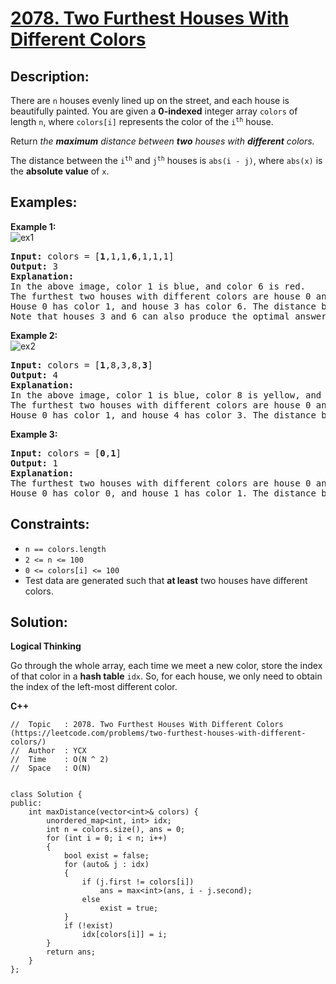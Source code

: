 # [2078. Two Furthest Houses With Different Colors](https://leetcode.com/problems/two-furthest-houses-with-different-colors/)


## Description:

<p>There are <code>n</code> houses evenly lined up on the street, and each house is beautifully painted. You are given a <strong>0-indexed</strong> integer array <code>colors</code> of length <code>n</code>, where <code>colors[i]</code> represents the color of the <code>i<sup>th</sup></code> house.</p>

<p>Return <em>the <strong>maximum</strong> distance between <strong>two</strong> houses with <strong>different</strong> colors.</em></p>

<p>The distance between the <code>i<sup>th</sup></code> and <code>j<sup>th</sup></code> houses is <code>abs(i - j)</code>, where <code>abs(x)</code> is the <strong>absolute value</strong> of <code>x</code>.</p>


## Examples:

<strong>Example 1:</strong>
<br/>![ex1](https://assets.leetcode.com/uploads/2021/10/31/eg1.png)
<pre>
<strong>Input:</strong> colors = [<strong>1</strong>,1,1,<strong>6</strong>,1,1,1]
<strong>Output:</strong> 3
<strong>Explanation:</strong> 
In the above image, color 1 is blue, and color 6 is red.
The furthest two houses with different colors are house 0 and house 3.
House 0 has color 1, and house 3 has color 6. The distance between them is abs(0 - 3) = 3.
Note that houses 3 and 6 can also produce the optimal answer.
</pre>

<strong>Example 2:</strong>
<br/>![ex2](https://assets.leetcode.com/uploads/2021/10/31/eg2.png)
<pre>
<strong>Input:</strong> colors = [<strong>1</strong>,8,3,8,<strong>3</strong>]
<strong>Output:</strong> 4
<strong>Explanation:</strong> 
In the above image, color 1 is blue, color 8 is yellow, and color 3 is green.
The furthest two houses with different colors are house 0 and house 4.
House 0 has color 1, and house 4 has color 3. The distance between them is abs(0 - 4) = 4.
</pre>

<strong>Example 3:</strong>
<pre>
<strong>Input:</strong> colors = [<strong>0</strong>,<strong>1</strong>]
<strong>Output:</strong> 1
<strong>Explanation:</strong> 
The furthest two houses with different colors are house 0 and house 1.
House 0 has color 0, and house 1 has color 1. The distance between them is abs(0 - 1) = 1.
</pre>


## Constraints:

<ul>
  <li><code>n == colors.length</code></li>
  <li><code>2 &lt;= n &lt;= 100</code></li>
  <li><code>0 &lt;= colors[i] &lt;= 100</code></li>
  <li>Test data are generated such that <strong>at least</strong> two houses have different colors.</li>
</ul>


## Solution:

<strong>Logical Thinking</strong>
<p>Go through the whole array, each time we meet a new color, store the index of that color in a <strong>hash table</strong> <code>idx</code>. So, for each house, we only need to obtain the index of the left-most different color.</p>


<strong>C++</strong>

```
//  Topic   : 2078. Two Furthest Houses With Different Colors (https://leetcode.com/problems/two-furthest-houses-with-different-colors/)
//  Author  : YCX
//  Time    : O(N ^ 2)
//  Space   : O(N)


class Solution {
public:
    int maxDistance(vector<int>& colors) {
        unordered_map<int, int> idx;
        int n = colors.size(), ans = 0;
        for (int i = 0; i < n; i++)
        {
            bool exist = false;
            for (auto& j : idx)
            {
                if (j.first != colors[i])
                    ans = max<int>(ans, i - j.second);
                else
                    exist = true;
            }
            if (!exist)
                idx[colors[i]] = i;
        }
        return ans;
    }
};
```
